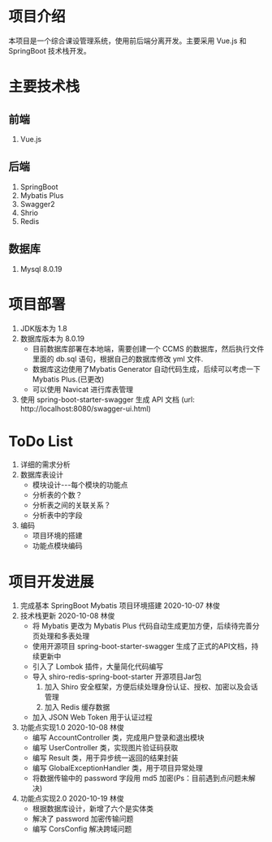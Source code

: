 # 项目介绍
本项目是一个综合课设管理系统，使用前后端分离开发。主要采用 Vue.js 和 SpringBoot 技术栈开发。
# 主要技术栈
## 前端
1. Vue.js
## 后端
1. SpringBoot
2. Mybatis Plus
3. Swagger2
4. Shrio
5. Redis
## 数据库
1. Mysql 8.0.19
# 项目部署
1. JDK版本为 1.8
2. 数据库版本为 8.0.19 
    * 目前数据库部署在本地端，需要创建一个 CCMS 的数据库，然后执行文件里面的 db.sql 语句，根据自己的数据库修改 yml 文件.
    * 数据库这边使用了Mybatis Generator 自动代码生成，后续可以考虑一下Mybatis Plus.(已更改)
    * 可以使用 Navicat 进行库表管理
3. 使用 spring-boot-starter-swagger 生成 API 文档 (url: http://localhost:8080/swagger-ui.html)
# ToDo List
1. 详细的需求分析
2. 数据库表设计
    * 模块设计---每个模块的功能点
    * 分析表的个数？
    * 分析表之间的关联关系？
    * 分析表中的字段
3. 编码
    * 项目环境的搭建
    * 功能点模块编码
# 项目开发进展
1. 完成基本 SpringBoot Mybatis 项目环境搭建 2020-10-07 林俊
2. 技术栈更新                             2020-10-08 林俊
    * 将 Mybatis 更改为 Mybatis Plus 代码自动生成更加方便，后续待完善分页处理和多表处理
    * 使用开源项目 spring-boot-starter-swagger 生成了正式的API文档，持续更新中
    * 引入了 Lombok 插件，大量简化代码编写
    * 导入 shiro-redis-spring-boot-starter 开源项目Jar包 
        1. 加入 Shiro 安全框架，方便后续处理身份认证、授权、加密以及会话管理
        2. 加入 Redis 缓存数据
    * 加入 JSON Web Token 用于认证过程
3. 功能点实现1.0                              2020-10-08 林俊
    * 编写 AccountController 类，完成用户登录和退出模块
    * 编写 UserController 类，实现图片验证码获取
    * 编写 Result 类，用于异步统一返回的结果封装  
    * 编写 GlobalExceptionHandler 类，用于项目异常处理
    * 将数据传输中的 password 字段用 md5 加密(Ps：目前遇到点问题未解决)
4. 功能点实现2.0                                 2020-10-19 林俊
    * 根据数据库设计，新增了六个是实体类
    * 解决了 password 加密传输问题
    * 编写 CorsConfig 解决跨域问题